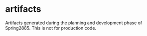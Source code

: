 # artifacts
Artifacts generated during the planning and development phase of Spring2885. This is not for production code.
